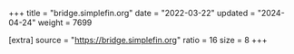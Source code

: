 +++
title = "bridge.simplefin.org"
date = "2022-03-22"
updated = "2024-04-24"
weight = 7699

[extra]
source = "https://bridge.simplefin.org"
ratio = 16
size = 8
+++
